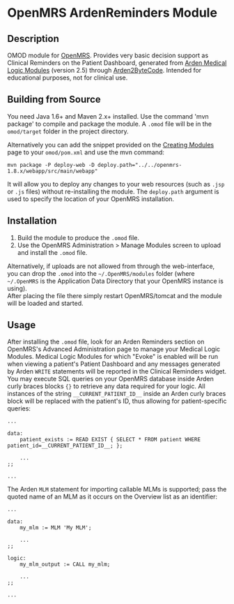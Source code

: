 # OpenMRS ArdenReminders Module

## Description

OMOD module for [OpenMRS](https://openmrs.org/). Provides very basic decision support as Clinical Reminders on the 
Patient Dashboard, generated from [Arden Medical Logic Modules](https://en.wikipedia.org/wiki/Arden_syntax) (version 
2.5) through [Arden2ByteCode](http://plri.github.io/arden2bytecode/). Intended for educational purposes, not for
clinical use.

## Building from Source

You need Java 1.6+ and Maven 2.x+ installed.  Use the command 'mvn package' to compile and package the module. A `.omod` 
file will be in the `omod/target` folder in the project directory.

Alternatively you can add the snippet provided on the [Creating Modules](https://wiki.openmrs.org/x/cAEr) page to your 
`omod/pom.xml` and use the mvn command:

    mvn package -P deploy-web -D deploy.path="../../openmrs-1.8.x/webapp/src/main/webapp"

It will allow you to deploy any changes to your web resources (such as `.jsp` or `.js` files) without re-installing the 
module. The `deploy.path` argument is used to specify the location of your OpenMRS installation.

## Installation

1. Build the module to produce the `.omod` file.
2. Use the OpenMRS Administration > Manage Modules screen to upload and install the `.omod` file.

Alternatively, if uploads are not allowed from through the web-interface, you can drop the `.omod` into the 
`~/.OpenMRS/modules` folder (where `~/.OpenMRS` is the Application Data Directory that your OpenMRS instance is using).  
After placing the file there simply restart OpenMRS/tomcat and the module will be loaded and started.

## Usage

After installing the `.omod` file, look for an Arden Reminders section on OpenMRS's Advanced Administration page to 
manage your Medical Logic Modules. Medical Logic Modules for which "Evoke" is enabled will be run when viewing a 
patient's Patient Dashboard and any messages generated by Arden `WRITE` statements will be reported in the Clinical 
Reminders widget. You may execute SQL queries on your OpenMRS database inside Arden curly braces blocks `{}` to retrieve 
any data required for your logic. All instances of the string `__CURRENT_PATIENT_ID__` inside an Arden curly braces 
block will be replaced with the patient's ID, thus allowing for patient-specific queries: 

```
...

data:
    patient_exists := READ EXIST { SELECT * FROM patient WHERE patient_id=__CURRENT_PATIENT_ID__; };
    
    ...
;;

...
```

The Arden `MLM` statement for importing callable MLMs is supported; pass the quoted name of an MLM as it occurs on the 
Overview list as an identifier:

```
...

data:
    my_mlm := MLM 'My MLM';
    
    ...
;;

logic:
    my_mlm_output := CALL my_mlm;
    
    ...
;;

...
```
